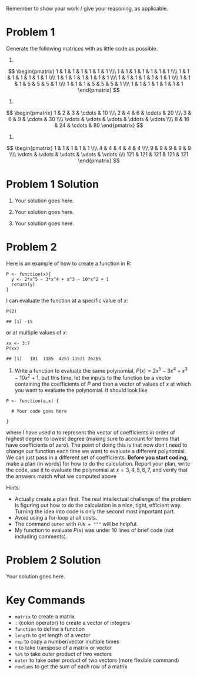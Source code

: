 Remember to show your work / give your reasoning, as applicable.

# Problem 1

Generate the following matrices with as little code as possible.

1.  

$$
\begin{pmatrix}
1 & 1 & 1 & 1 & 1 & 1 & 1 \\\\
1 & 1 & 1 & 1 & 1 & 1 & 1 \\\\
1 & 1 & 1 & 1 & 1 & 1 & 1 \\\\
1 & 1 & 1 & 1 & 1 & 1 & 1 \\\\
1 & 1 & 1 & 1 & 1 & 1 & 1 \\\\
1 & 1 & 1 & 5 & 5 & 5 & 1 \\\\
1 & 1 & 1 & 5 & 5 & 5 & 1 \\\\
1 & 1 & 1 & 1 & 1 & 1 & 1 
\end{pmatrix}
$$

1.  

$$
\begin{pmatrix}
1 & 2 & 3 & \cdots & 10 \\\\
2 & 4 & 6 & \cdots & 20 \\\\
3 & 6 & 9 & \cdots & 30 \\\\
\vdots & \vdots & \vdots & \ddots & \vdots \\\\
8 & 16 & 24 & \cdots & 80
\end{pmatrix}
$$

1.  

$$
\begin{pmatrix}
1 & 1 & 1 & 1 & 1 \\\\
4 & 4 & 4 & 4 & 4 \\\\
9 & 9 & 9 & 9 & 9 \\\\
\vdots & \vdots & \vdots & \vdots & \vdots \\\\
121 & 121 & 121 & 121 & 121
\end{pmatrix}
$$

# Problem 1 Solution

1.  Your solution goes here.

2.  Your solution goes here.

3.  Your solution goes here.

# Problem 2

Here is an example of how to create a function in R:

    P <- function(x){
      y <- 2*x^5 - 3*x^4 + x^3 - 10*x^2 + 1
      return(y)
    }

I can evaluate the function at a specific value of *x*:

    P(2)

    ## [1] -15

or at multiple values of *x*:

    xx <- 3:7
    P(xx)

    ## [1]   181  1185  4251 11521 26265

1.  Write a function to evaluate the same polynomial,
    *P*(*x*) = 2*x*<sup>5</sup> − 3*x*<sup>4</sup> + *x*<sup>3</sup> − 10*x*<sup>2</sup> + 1,
    but this time, let the inputs to the function be a vector containing
    the coefficients of *P* and then a vector of values of *x* at which
    you want to evaluate the polynomial. It should look like

<!-- -->

    P <- function(a,x) {
      
      # Your code goes here
      
    }

where I have used *a* to represent the vector of coefficients in order
of highest degree to lowest degree (making sure to account for terms
that have coefficients of zero). The point of doing this is that now
don’t need to change our function each time we want to evaluate a
different polynomial. We can just pass in a different set of
coefficients. **Before you start coding**, make a plan (in words) for
how to do the calculation. Report your plan, write the code, use it to
evaluate the polynomial at *x* = 3, 4, 5, 6, 7, and verify that the
answers match what we computed above

Hints:

-   Actually create a plan first. The real intellectual challenge of the
    problem is figuring out how to do the calculation in a nice, tight,
    efficient way. Turning the idea into code is only the second most
    important part.
-   Avoid using a for-loop at all costs.
-   The command `outer` with `FUN = "^"` will be helpful.
-   My function to evaluate *P*(*x*) was under 10 lines of brief code
    (not including comments).

# Problem 2 Solution

Your solution goes here.

# Key Commands

-   `matrix` to create a matrix
-   `:` (colon operator) to create a vector of integers
-   `function` to define a function
-   `length` to get length of a vector
-   `rep` to copy a number/vector multiple times
-   `t` to take transpose of a matrix or vector
-   `%o%` to take outer product of two vectors
-   `outer` to take outer product of two vectors (more flexible command)
-   `rowSums` to get the sum of each row of a matrix
